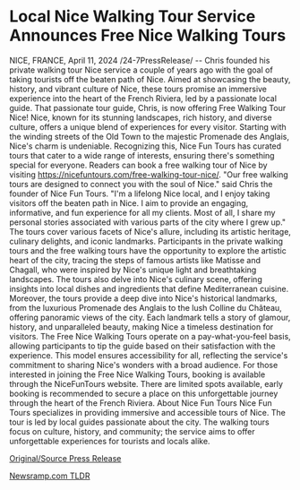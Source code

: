 # Local Nice Walking Tour Service Announces Free Nice Walking Tours

NICE, FRANCE, April 11, 2024 /24-7PressRelease/ -- Chris founded his private walking tour Nice service a couple of years ago with the goal of taking tourists off the beaten path of Nice. Aimed at showcasing the beauty, history, and vibrant culture of Nice, these tours promise an immersive experience into the heart of the French Riviera, led by a passionate local guide. That passionate tour guide, Chris, is now offering Free Walking Tour Nice!   Nice, known for its stunning landscapes, rich history, and diverse culture, offers a unique blend of experiences for every visitor. Starting with the winding streets of the Old Town to the majestic Promenade des Anglais, Nice's charm is undeniable. Recognizing this, Nice Fun Tours has curated tours that cater to a wide range of interests, ensuring there's something special for everyone.  Readers can book a free walking tour of Nice by visiting https://nicefuntours.com/free-walking-tour-nice/.   "Our free walking tours are designed to connect you with the soul of Nice." said Chris the founder of Nice Fun Tours. "I'm a lifelong Nice local, and I enjoy taking visitors off the beaten path in Nice. I aim to provide an engaging, informative, and fun experience for all my clients. Most of all, I share my personal stories associated with various parts of the city where I grew up."  The tours cover various facets of Nice's allure, including its artistic heritage, culinary delights, and iconic landmarks. Participants in the private walking tours and the free walking tours have the opportunity to explore the artistic heart of the city, tracing the steps of famous artists like Matisse and Chagall, who were inspired by Nice's unique light and breathtaking landscapes. The tours also delve into Nice's culinary scene, offering insights into local dishes and ingredients that define Mediterranean cuisine.  Moreover, the tours provide a deep dive into Nice's historical landmarks, from the luxurious Promenade des Anglais to the lush Colline du Château, offering panoramic views of the city. Each landmark tells a story of glamour, history, and unparalleled beauty, making Nice a timeless destination for visitors.  The Free Nice Walking Tours operate on a pay-what-you-feel basis, allowing participants to tip the guide based on their satisfaction with the experience. This model ensures accessibility for all, reflecting the service's commitment to sharing Nice's wonders with a broad audience.  For those interested in joining the Free Nice Walking Tours, booking is available through the NiceFunTours website. There are limited spots available, early booking is recommended to secure a place on this unforgettable journey through the heart of the French Riviera.  About Nice Fun Tours   Nice Fun Tours specializes in providing immersive and accessible tours of Nice. The tour is led by local guides passionate about the city. The walking tours focus on culture, history, and community; the service aims to offer unforgettable experiences for tourists and locals alike. 

[Original/Source Press Release](https://www.24-7pressrelease.com/press-release/509906/local-nice-walking-tour-service-announces-free-nice-walking-tours) 

[Newsramp.com TLDR](https://newsramp.com/None) 